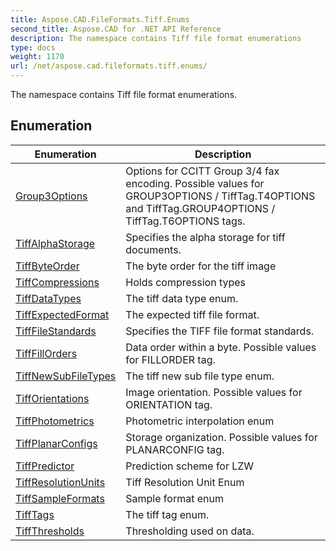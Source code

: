 ```yaml
---
title: Aspose.CAD.FileFormats.Tiff.Enums
second_title: Aspose.CAD for .NET API Reference
description: The namespace contains Tiff file format enumerations
type: docs
weight: 1170
url: /net/aspose.cad.fileformats.tiff.enums/
---
```

The namespace contains Tiff file format enumerations.

## Enumeration

| Enumeration | Description |
| --- | --- |
| [Group3Options](./group3options/) | Options for CCITT Group 3/4 fax encoding. Possible values for GROUP3OPTIONS / TiffTag.T4OPTIONS and TiffTag.GROUP4OPTIONS / TiffTag.T6OPTIONS tags. |
| [TiffAlphaStorage](./tiffalphastorage/) | Specifies the alpha storage for tiff documents. |
| [TiffByteOrder](./tiffbyteorder/) | The byte order for the tiff image |
| [TiffCompressions](./tiffcompressions/) | Holds compression types |
| [TiffDataTypes](./tiffdatatypes/) | The tiff data type enum. |
| [TiffExpectedFormat](./tiffexpectedformat/) | The expected tiff file format. |
| [TiffFileStandards](./tifffilestandards/) | Specifies the TIFF file format standards. |
| [TiffFillOrders](./tifffillorders/) | Data order within a byte. Possible values for FILLORDER tag. |
| [TiffNewSubFileTypes](./tiffnewsubfiletypes/) | The tiff new sub file type enum. |
| [TiffOrientations](./tifforientations/) | Image orientation. Possible values for ORIENTATION tag. |
| [TiffPhotometrics](./tiffphotometrics/) | Photometric interpolation enum |
| [TiffPlanarConfigs](./tiffplanarconfigs/) | Storage organization. Possible values for PLANARCONFIG tag. |
| [TiffPredictor](./tiffpredictor/) | Prediction scheme for LZW |
| [TiffResolutionUnits](./tiffresolutionunits/) | Tiff Resolution Unit Enum |
| [TiffSampleFormats](./tiffsampleformats/) | Sample format enum |
| [TiffTags](./tifftags/) | The tiff tag enum. |
| [TiffThresholds](./tiffthresholds/) | Thresholding used on data. |


